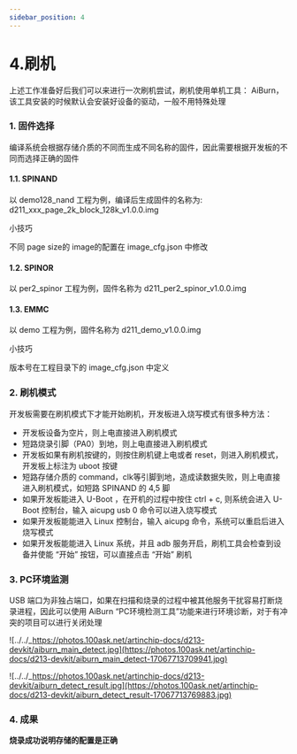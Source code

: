 ```yaml
---
sidebar_position: 4
---
```


# 4.刷机

上述工作准备好后我们可以来进行一次刷机尝试，刷机使用单机工具： AiBurn， 该工具安装的时候默认会安装好设备的驱动，一般不用特殊处理

### 1. 固件选择

编译系统会根据存储介质的不同而生成不同名称的固件，因此需要根据开发板的不同而选择正确的固件

#### 1.1. SPINAND

以 demo128_nand 工程为例，编译后生成固件的名称为: d211_xxx_page_2k_block_128k_v1.0.0.img

小技巧

不同 page size的 image的配置在 image_cfg.json 中修改

#### 1.2. SPINOR

以 per2_spinor 工程为例，固件名称为 d211_per2_spinor_v1.0.0.img

#### 1.3. EMMC

以 demo 工程为例，固件名称为 d211_demo_v1.0.0.img

小技巧

版本号在工程目录下的 image_cfg.json 中定义

### 2. 刷机模式

开发板需要在刷机模式下才能开始刷机，开发板进入烧写模式有很多种方法：

- 开发板设备为空片，则上电直接进入刷机模式
- 短路烧录引脚（PA0）到地，则上电直接进入刷机模式
- 开发板如果有刷机按键的，则按住刷机键上电或者 reset，则进入刷机模式，开发板上标注为 uboot 按键
- 短路存储介质的 command，clk等引脚到地，造成读数据失败，则上电直接进入刷机模式，如短路 SPINAND 的 4,5 脚
- 如果开发板能进入 U-Boot ，在开机的过程中按住 ctrl + c, 则系统会进入 U-Boot 控制台，输入 aicupg usb 0 命令可以进入烧写模式
- 如果开发板能能进入 Linux 控制台，输入 aicupg 命令，系统可以重启后进入烧写模式
- 如果开发板能能进入 Linux 系统，并且 adb 服务开启，刷机工具会检查到设备并使能 “开始” 按钮，可以直接点击 “开始” 刷机

### 3. PC环境监测

USB 端口为非独占端口，如果在扫描和烧录的过程中被其他服务干扰容易打断烧录进程，因此可以使用 AiBurn “PC环境检测工具”功能来进行环境诊断，对于有冲突的项目可以进行关闭处理

![../../_https://photos.100ask.net/artinchip-docs/d213-devkit/aiburn_main_detect.jpg](https://photos.100ask.net/artinchip-docs/d213-devkit/aiburn_main_detect-17067713709941.jpg)

![../../_https://photos.100ask.net/artinchip-docs/d213-devkit/aiburn_detect_result.jpg](https://photos.100ask.net/artinchip-docs/d213-devkit/aiburn_detect_result-17067713769883.jpg)

### 4. 成果

**烧录成功说明存储的配置是正确**